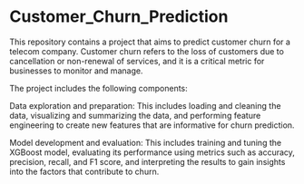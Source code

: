 # Customer_Churn_Prediction
This repository contains a project that aims to predict customer churn for a telecom company.
Customer churn refers to the loss of customers due to cancellation or non-renewal of services, and it is a critical metric for businesses to monitor and manage.

The project includes the following components:

Data exploration and preparation: This includes loading and cleaning the data, visualizing and summarizing the data, and performing feature engineering to create new features that are informative for churn prediction.

Model development and evaluation: This includes training and tuning the XGBoost model, evaluating its performance using metrics such as accuracy, precision, recall, and F1 score, and interpreting the results to gain insights into the factors that contribute to churn.
